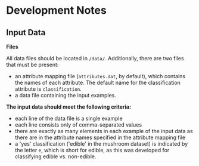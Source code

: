 # Development Notes

## Input Data

**Files**

All data files should be located in `/data/`. Additionally, there are two files that must be present:

- an attribute mapping file (`attributes.dat`, by default), which contains the names of each attribute. The default name for the classification attribute is `classification`.
- a data file containing the input examples.

**The input data should meet the following criteria:**

- each line of the data file is a single example
- each line consists only of comma-separated values
- there are exactly as many elements in each example of the input data as there are in the attribute names specified in the attribute mapping file
- a 'yes' classification ('edible' in the mushroom dataset) is indicated by the letter `e`, which is short for edible, as this was developed for classifying edible vs. non-edible.
